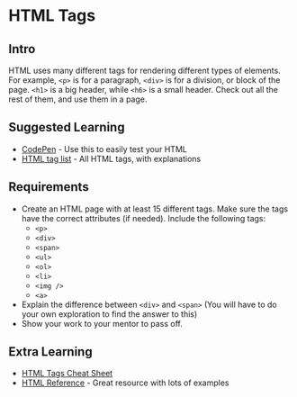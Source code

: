 # HTML Tags

## Intro

HTML uses many different tags for rendering different types of elements. For example, `<p>` is for a paragraph, `<div>` is for a division, or block of the page. `<h1>` is a big header, while `<h6>` is a small header. Check out all the rest of them, and use them in a page.

## Suggested Learning

- [CodePen](http://codepen.io/) - Use this to easily test your HTML
- [HTML tag list](https://www.w3schools.com/tags/) - All HTML tags, with explanations


## Requirements

- Create an HTML page with at least 15 different tags. Make sure the tags have the correct attributes (if needed). Include the following tags:
    + `<p>`
    + `<div>`
    + `<span>`
    + `<ul>`
    + `<ol>`
    + `<li>`
    + `<img />`
    + `<a>`
- Explain the difference between `<div>` and `<span>` (You will have to do your own exploration to find the answer to this)
- Show your work to your mentor to pass off.

## Extra Learning

- [HTML Tags Cheat Sheet](http://overapi.com/html)
- [HTML Reference](http://htmlreference.io) - Great resource with lots of examples
